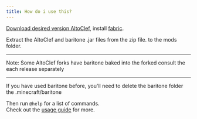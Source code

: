 ```yaml
---
title: How do i use this?
---
```


[Download desired version AltoClef](https://gist.github.com/JustaSqu1d/171df3ff386859da31d37534122d3b10), install [fabric](https://fabricmc.net/). 

Extract the AltoClef and baritone .jar files from the zip file. to the mods folder.

---

Note: Some AltoClef forks have baritone baked into the forked consult the each release separately

---

If you have used baritone before, you'll need to delete the baritone folder the .minecraft/baritone 

Then run `@help` for a list of commands.<br>
Check out the [usage guide](/AltoClef-site/usage/) for more.